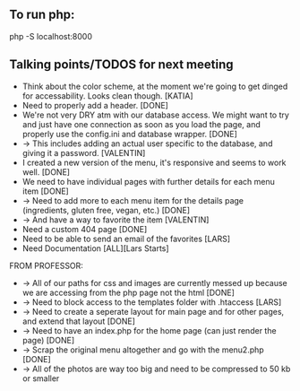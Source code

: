 ## To run php:
php -S localhost:8000

## Talking points/TODOS for next meeting
* Think about the color scheme, at the moment we're going to get dinged for accessability. Looks clean though. [KATIA]
* Need to properly add a header. [DONE]
* We're not very DRY atm with our database access. We might want to try and just have one connection as soon as you load the page, and properly use the config.ini and database wrapper. [DONE] 
* -> This includes adding an actual user specific to the database, and giving it a password. [VALENTIN]
* I created a new version of the menu, it's responsive and seems to work well. [DONE]
* We need to have individual pages with further details for each menu item [DONE]
* -> Need to add more to each menu item for the details page (ingredients, gluten free, vegan, etc.) [DONE]
* -> And have a way to favorite the item [VALENTIN]
* Need a custom 404 page [DONE]
* Need to be able to send an email of the favorites [LARS]
* Need Documentation [ALL][Lars Starts]

FROM PROFESSOR:
* -> All of our paths for css and images are currently messed up because we are accessing from the php page not the html [DONE]
* -> Need to block access to the templates folder with .htaccess [LARS]
* -> Need to create a seperate layout for main page and for other pages, and extend that layout [DONE]
* -> Need to have an index.php for the home page (can just render the page) [DONE]
* -> Scrap the original menu altogether and go with the menu2.php [DONE]
* -> All of the photos are way too big and need to be compressed to 50 kb or smaller


